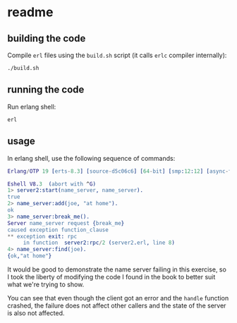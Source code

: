 # readme

## building the code

Compile `erl` files using the `build.sh` script (it calls `erlc` compiler internally):

```
./build.sh
```

## running the code

Run erlang shell:

```
erl
```

## usage

In erlang shell, use the following sequence of commands:

```erlang
Erlang/OTP 19 [erts-8.3] [source-d5c06c6] [64-bit] [smp:12:12] [async-threads:10] [kernel-poll:false]

Eshell V8.3  (abort with ^G)
1> server2:start(name_server, name_server).
true
2> name_server:add(joe, "at home").
ok
3> name_server:break_me().
Server name_server request {break_me}
caused exception function_clause
** exception exit: rpc
     in function  server2:rpc/2 (server2.erl, line 8)
4> name_server:find(joe). 
{ok,"at home"}
```

It would be good to demonstrate the name server failing in this exercise, so I took the liberty of modifying the code I found in the book to better suit what we're trying to show.

You can see that even though the client got an error and the `handle` function crashed, the failure does not affect other callers and the state of the server is also not affected.